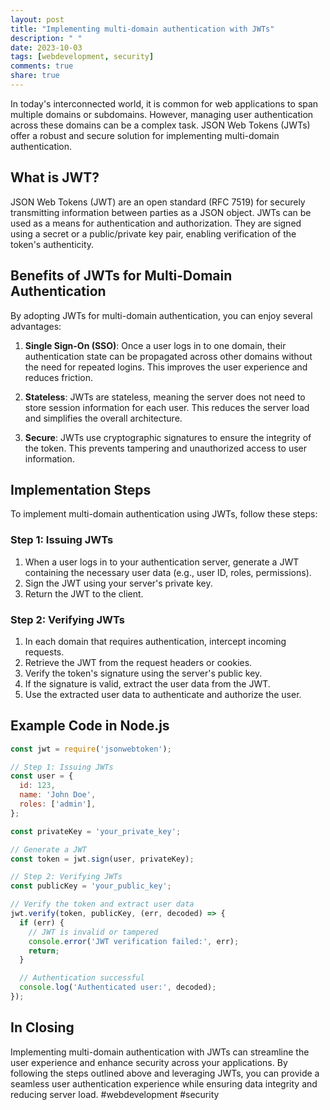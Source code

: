 ```yaml
---
layout: post
title: "Implementing multi-domain authentication with JWTs"
description: " "
date: 2023-10-03
tags: [webdevelopment, security]
comments: true
share: true
---
```


In today's interconnected world, it is common for web applications to span multiple domains or subdomains. However, managing user authentication across these domains can be a complex task. JSON Web Tokens (JWTs) offer a robust and secure solution for implementing multi-domain authentication.

## What is JWT?

JSON Web Tokens (JWT) are an open standard (RFC 7519) for securely transmitting information between parties as a JSON object. JWTs can be used as a means for authentication and authorization. They are signed using a secret or a public/private key pair, enabling verification of the token's authenticity.

## Benefits of JWTs for Multi-Domain Authentication

By adopting JWTs for multi-domain authentication, you can enjoy several advantages:

1. **Single Sign-On (SSO)**: Once a user logs in to one domain, their authentication state can be propagated across other domains without the need for repeated logins. This improves the user experience and reduces friction.

2. **Stateless**: JWTs are stateless, meaning the server does not need to store session information for each user. This reduces the server load and simplifies the overall architecture.

3. **Secure**: JWTs use cryptographic signatures to ensure the integrity of the token. This prevents tampering and unauthorized access to user information.

## Implementation Steps

To implement multi-domain authentication using JWTs, follow these steps:

### Step 1: Issuing JWTs

1. When a user logs in to your authentication server, generate a JWT containing the necessary user data (e.g., user ID, roles, permissions).
2. Sign the JWT using your server's private key.
3. Return the JWT to the client.

### Step 2: Verifying JWTs

1. In each domain that requires authentication, intercept incoming requests.
2. Retrieve the JWT from the request headers or cookies.
3. Verify the token's signature using the server's public key.
4. If the signature is valid, extract the user data from the JWT.
5. Use the extracted user data to authenticate and authorize the user.

## Example Code in Node.js

```javascript
const jwt = require('jsonwebtoken');

// Step 1: Issuing JWTs
const user = {
  id: 123,
  name: 'John Doe',
  roles: ['admin'],
};

const privateKey = 'your_private_key';

// Generate a JWT
const token = jwt.sign(user, privateKey);

// Step 2: Verifying JWTs
const publicKey = 'your_public_key';

// Verify the token and extract user data
jwt.verify(token, publicKey, (err, decoded) => {
  if (err) {
    // JWT is invalid or tampered
    console.error('JWT verification failed:', err);
    return;
  }

  // Authentication successful
  console.log('Authenticated user:', decoded);
});
```

## In Closing

Implementing multi-domain authentication with JWTs can streamline the user experience and enhance security across your applications. By following the steps outlined above and leveraging JWTs, you can provide a seamless user authentication experience while ensuring data integrity and reducing server load. #webdevelopment #security